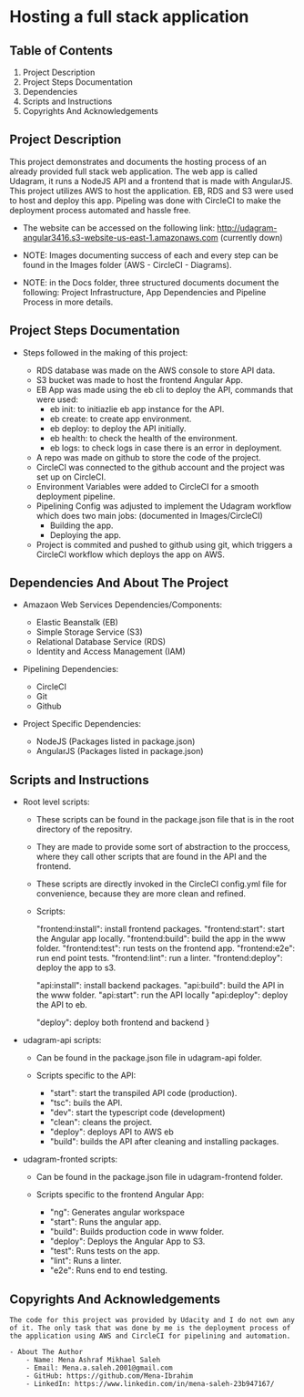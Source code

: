 # Hosting a full stack application

## Table of Contents

1. Project Description 
2. Project Steps Documentation
3. Dependencies
4. Scripts and Instructions
5. Copyrights And Acknowledgements

## Project Description 

This project demonstrates and documents the hosting process of an already provided full stack web application. The web app is called Udagram, it runs a NodeJS API and a frontend that is made with AngularJS. This project utilizes AWS to host the application. EB, RDS and S3 were used to host and deploy this app. Pipeling was done with CircleCI to make the deployment process automated and hassle free.

- The website can be accessed on the following link: http://udagram-angular3416.s3-website-us-east-1.amazonaws.com (currently down)

- NOTE: Images documenting success of each and every step can be found in the Images folder (AWS - CircleCI - Diagrams).

- NOTE: in the Docs folder, three structured documents document the following: Project Infrastructure, App Dependencies and Pipeline Process in more details.

## Project Steps Documentation



- Steps followed in the making of this project:

    - RDS database was made on the AWS console to store API data.
    - S3 bucket was made to host the frontend Angular App.
    - EB App was made using the eb cli to deploy the API, commands that were used:
        - eb init: to initiazlie eb app instance for the API.
        - eb create: to create app environment.
        - eb deploy: to deploy the API initially.
        - eb health: to check the health of the environment.
        - eb logs: to check logs in case there is an error in deployment.
    - A repo was made on github to store the code of the project.
    - CircleCI was connected to the github account and the project was set up on CircleCI.
    - Environment Variables were added to CircleCI for a smooth deployment pipeline.
    - Pipelining Config was adjusted to implement the Udagram workflow which does two main jobs: (documented in Images/CircleCI)
        - Building the app.
        - Deploying the app.
    - Project is commited and pushed to github using git, which triggers a CircleCI workflow which deploys the app on AWS.

## Dependencies And About The Project

- Amazaon Web Services Dependencies/Components:

    - Elastic Beanstalk (EB)
    - Simple Storage Service (S3)
    - Relational Database Service (RDS)
    - Identity and Access Management (IAM)

- Pipelining Dependencies:

    - CircleCI
    - Git
    - Github

- Project Specific Dependencies:

    - NodeJS (Packages listed in package.json)
    - AngularJS (Packages listed in package.json)
 

## Scripts and Instructions

- Root level scripts:

    - These scripts can be found in the package.json file that is in the root directory of the repositry.
    - They are made to provide some sort of abstraction to the proccess, where they call other scripts that are found in the API and the frontend.
    - These scripts are directly invoked in the CircleCI config.yml file for convenience, because they are more clean and refined.
    - Scripts:

        "frontend:install": install frontend packages.
        "frontend:start": start the Angular app locally.
        "frontend:build": build the app in the www folder.
        "frontend:test": run tests on the frontend app.
        "frontend:e2e": run end point tests.
        "frontend:lint": run a linter.
        "frontend:deploy": deploy the app to s3.

        "api:install": install backend packages.
        "api:build": build the API in the www folder.
        "api:start": run the API locally
        "api:deploy": deploy the API to eb.

        "deploy":  deploy both frontend and backend
    }

- udagram-api scripts:

    - Can be found in the package.json file in udagram-api folder.
    - Scripts specific to the API:

        - "start": start the transpiled API code (production).
        - "tsc": buils the API.
        - "dev": start the typescript code (development)
        - "clean": cleans the project.
        - "deploy": deploys API to AWS eb
        - "build": builds the API after cleaning and installing packages.


- udagram-fronted scripts:

    - Can be found in the package.json file in udagram-frontend folder.
    - Scripts specific to the frontend Angular App:

       - "ng": Generates angular workspace
       - "start": Runs the angular app.
       - "build": Builds production code in www folder.
       - "deploy": Deploys the Angular App to S3.
       - "test": Runs tests on the app.
       - "lint": Runs a linter.
       - "e2e": Runs end to end testing.



## Copyrights And Acknowledgements

    The code for this project was provided by Udacity and I do not own any of it. The only task that was done by me is the deployment process of the application using AWS and CircleCI for pipelining and automation.

    - About The Author
        - Name: Mena Ashraf Mikhael Saleh
        - Email: Mena.a.saleh.2001@gmail.com
        - GitHub: https://github.com/Mena-Ibrahim
        - LinkedIn: https://www.linkedin.com/in/mena-saleh-23b947167/


